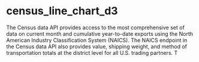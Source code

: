 # census_line_chart_d3
The Census data API provides access to the most comprehensive set of data on current month and cumulative year-to-date exports using the North American Industry Classification System (NAICS). The NAICS endpoint in the Census data API also provides value, shipping weight, and method of transportation totals at the district level for all U.S. trading partners. T
